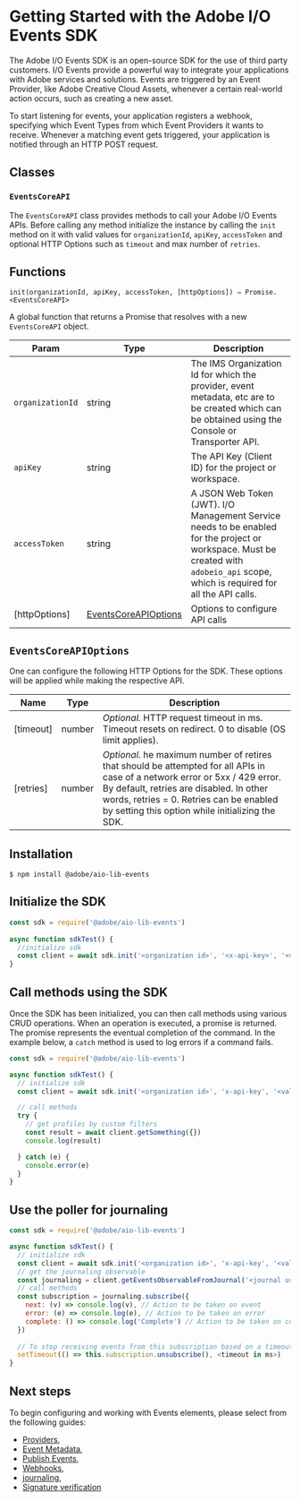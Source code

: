 # Getting Started with the Adobe I/O Events SDK

The Adobe I/O Events SDK is an open-source SDK for the use of third party customers. I/O Events provide a powerful way to integrate your applications with Adobe services and solutions. Events are triggered by an Event Provider, like Adobe Creative Cloud Assets, whenever a certain real-world action occurs, such as creating a new asset.

To start listening for events, your application registers a webhook, specifying which Event Types from which Event Providers it wants to receive. Whenever a matching event gets triggered, your application is notified through an HTTP POST request. 

## Classes

### `EventsCoreAPI`

The `EventsCoreAPI` class provides methods to call your Adobe I/O Events APIs. Before calling any method initialize the instance by calling the `init` method on it with valid values for `organizationId`, `apiKey`, `accessToken` and optional HTTP Options such as `timeout` and max number of `retries`.

## Functions

```
init(organizationId, apiKey, accessToken, [httpOptions]) ⇒ Promise.<EventsCoreAPI>
```

A global function that returns a Promise that resolves with a new `EventsCoreAPI` object.

|Param	|Type	|Description|
|---|---|---|
|`organizationId`	|string	|The IMS Organization Id for which the provider, event metadata, etc are to be created which can be obtained using the Console or Transporter API. |
|`apiKey`	|string	|The API Key (Client ID) for the project or workspace.|
|`accessToken`	|string	|A JSON Web Token (JWT). I/O Management Service needs to be enabled for the project or workspace. Must be created with `adobeio_api` scope, which is required for all the API calls.|
|[httpOptions]	|[EventsCoreAPIOptions](#eventscoreapioptions)	|Options to configure API calls| 

## `EventsCoreAPIOptions`

One can configure the following HTTP Options for the SDK. These options will be applied while making the respective API.

|Name|	Type|	Description|
|---|---|---|
|[timeout]	|number	|*Optional.* HTTP request timeout in ms. Timeout resets on redirect. 0 to disable (OS limit applies).|
|[retries]	|number	|*Optional.* he maximum number of retires that should be attempted for all APIs in case of a network error or 5xx / 429 error. By default, retries are disabled. In other words, retries = 0. Retries can be enabled by setting this option while initializing the SDK.|

## Installation

```
$ npm install @adobe/aio-lib-events
```

## Initialize the SDK

```javascript
const sdk = require('@adobe/aio-lib-events')
 
async function sdkTest() {
  //initialize sdk
  const client = await sdk.init('<organization id>', '<x-api-key>', '<valid JWT token>', '<http options>')
}
```

## Call methods using the SDK

Once the SDK has been initialized, you can then call methods using various CRUD operations. When an operation is executed, a promise is returned. The promise represents the eventual completion of the command. In the example below, a `catch` method is used to log errors if a command fails.

```javascript
const sdk = require('@adobe/aio-lib-events')

async function sdkTest() {
  // initialize sdk
  const client = await sdk.init('<organization id>', 'x-api-key', '<valid auth token>', '<http options>')

  // call methods
  try {
    // get profiles by custom filters
    const result = await client.getSomething({})
    console.log(result)

  } catch (e) {
    console.error(e)
  }
}
```

## Use the poller for journaling

```javascript
const sdk = require('@adobe/aio-lib-events')

async function sdkTest() {
  // initialize sdk
  const client = await sdk.init('<organization id>', 'x-api-key', '<valid auth token>', '<http options>')
  // get the journaling observable
  const journaling = client.getEventsObservableFromJournal('<journal url>', '<journaling options>')
  // call methods
  const subscription = journaling.subscribe({
    next: (v) => console.log(v), // Action to be taken on event
    error: (e) => console.log(e), // Action to be taken on error
    complete: () => console.log('Complete') // Action to be taken on complete
  })
  
  // To stop receiving events from this subscription based on a timeout
  setTimeout(() => this.subscription.unsubscribe(), <timeout in ms>)
}
```

## Next steps

To begin configuring and working with Events elements, please select from the following guides:

* [Providers](providers.md), 
* [Event Metadata](event-metadata.md), 
* [Publish Events](publish-events.md), 
* [Webhooks](webhooks.md), 
* [journaling](journaling.md), 
* [Signature verification](signature-verification.md)